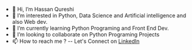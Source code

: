 - 👋 Hi, I’m Hassan Qureshi 
- 👀 I’m interested in Python, Data Science and Artificial intelligence and also Web dev.
- 🌱 I’m currently learning Python Programing and Front End Dev.
- 💞️ I’m looking to collaborate on Python Programing Projects 
- 📫 How to reach me ?
   -- Let's Connect on [LinkedIn](https://www.linkedin.com/in/m-hassanqureshi/)
<!---
m-hassanqureshi/m-hassanqureshi is a ✨ special ✨ repository because its `README.md` (this file) appears on your GitHub profile.
You can click the Preview link to take a look at your changes.
--->
